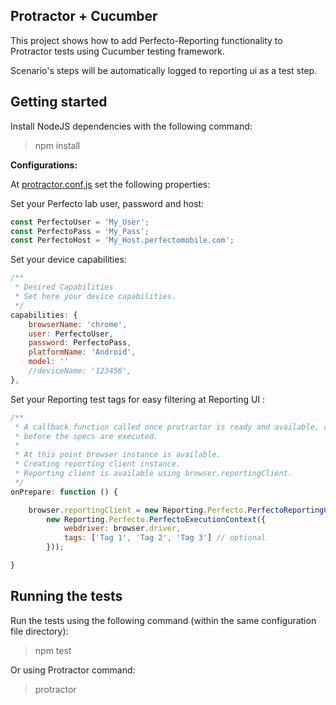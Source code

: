 ## Protractor + Cucumber

This project shows how to add Perfecto-Reporting functionality to Protractor tests using Cucumber testing framework.<br/>

Scenario's steps will be automatically logged to reporting ui as a test step.

## Getting started

Install NodeJS dependencies with the following command: <br/>
> npm install

**Configurations:**

At [protractor.conf.js](protractor.conf.js) set the following properties: 

Set your Perfecto lab user, password and host:
```JavaScript
const PerfectoUser = 'My_User';
const PerfectoPass = 'My_Pass';
const PerfectoHost = 'My_Host.perfectomobile.com';
```

Set your device capabilities:
```JavaScript
/**
 * Desired Capabilities
 * Set here your device capabilities.
 */
capabilities: {
    browserName: 'chrome',
    user: PerfectoUser,
    password: PerfectoPass,
    platformName: 'Android',
    model: ''
    //deviceName: '123456',
},
```

Set your Reporting test tags for easy filtering at Reporting UI :
```JavaScript
/**
 * A callback function called once protractor is ready and available, and
 * before the specs are executed.
 *
 * At this point browser instance is available.
 * Creating reporting client instance.
 * Reporting client is available using browser.reportingClient.
 */
onPrepare: function () {

    browser.reportingClient = new Reporting.Perfecto.PerfectoReportingClient(
        new Reporting.Perfecto.PerfectoExecutionContext({
            webdriver: browser.driver,
            tags: ['Tag 1', 'Tag 2', 'Tag 3'] // optional
        }));

}
```

## Running the tests

Run the tests using the following command (within the same configuration file directory): 
> npm test

Or using Protractor command:
> protractor
